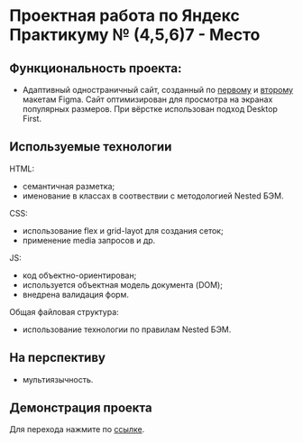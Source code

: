 # Проектная работа по Яндекс Практикуму № (4,5,6)7 - Место

## Функциональность проекта:
* Адаптивный одностраничный сайт, созданный по [первому](https://www.figma.com/file/2cn9N9jSkmxD84oJik7xL7/JavaScript.-Sprint-4?node-id=0%3A1) и [второму](https://www.figma.com/file/kRVLKwYG3d1HGLvh7JFWRT/JavaScript.-Sprint-6?node-id=0%3A1) макетам Figma. Сайт оптимизирован для просмотра на экранах популярных размеров. При вёрстке использован подход Desktop First.

## Используемые технологии

HTML:
* семантичная разметка;
* именование в классах в соотвествии с методологией Nested БЭМ.

CSS:
* использование flex и grid-layot для создания сеток;
* применение media запросов и др.

JS:
* код объектно-ориентирован;
* используется объектная модель документа (DOM);
* внедрена валидация форм.

Общая файловая структура:
* использование технологии по правилам Nested БЭМ.

## На перспективу
* мультиязычность.

## Демонстрация проекта
Для перехода нажмите по [ссылке](https://f1des.github.io/mesto/).

